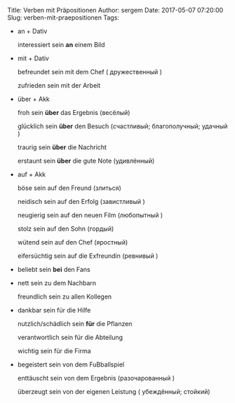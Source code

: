 Title: Verben mit Präpositionen
Author: sergem
Date: 2017-05-07 07:20:00
Slug: verben-mit-praepositionen
Tags: 


* an + Dativ 

    interessiert sein **an** einem Bild 

* mit + Dativ  
  
    befreundet sein mit dem Chef ( дружественный )

    zufrieden sein mit der Arbeit 

* über + Akk

    froh sein **über** das Ergebnis (весёлый)

    glücklich sein **über** den Besuch (счастливый; благополучный; удачный )

    traurig sein **über** die Nachricht

    erstaunt sein **über** die gute Note (удивлённый)
    
* auf + Akk

    böse sein auf den Freund (злиться)

    neidisch sein auf den Erfolg (завистливый )

    neugierig sein auf den neuen Film (любопытный )

    stolz sein auf den Sohn (гордый)

    wütend sein auf den Chef (яростный)

    eifersüchtig sein auf die Exfreundin (ревнивый )

* beliebt sein __bei__ den Fans


* nett sein zu dem Nachbarn

    freundlich sein zu allen Kollegen

* dankbar sein für die Hilfe

    nutzlich/schädlich sein __für__ die Pflanzen
    
    verantwortlich sein für die Abteilung
    
    wichtig sein für die Firma
    
*   begeistert sein von dem FuBballspiel

    enttäuscht sein von dem Ergebnis (разочарованный )
    
    überzeugt sein von der eigenen Leistung (  убеждённый; стойкий)






